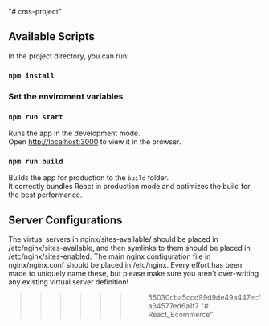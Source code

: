 
"# cms-project" 
## Available Scripts

In the project directory, you can run:

### `npm install`
### Set the enviroment variables
### `npm run start`
Runs the app in the development mode.<br />
Open [http://localhost:3000](http://localhost:3000) to view it in the browser.

### `npm run build`

Builds the app for production to the `build` folder.<br />
It correctly bundles React in production mode and optimizes the build for the best performance.

## Server Configurations

The virtual servers in nginx/sites-available/ should be placed in /etc/nginx/sites-available, and then symlinks to them should be placed in /etc/nginx/sites-enabled.
The main nginx configuration file in nginx/nginx.conf should be placed in /etc/nginx.
Every effort has been made to uniquely name these, but please make sure you aren't over-writing any existing virtual server definition!
>>>>>>> 55030cba5ccd99d9de49a447ecfa34577ed6a1f7
"# React_Ecommerce" 
